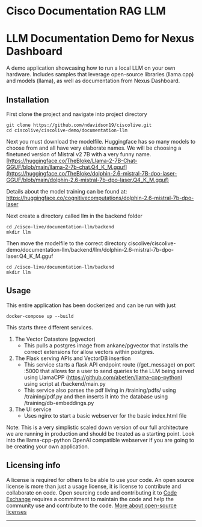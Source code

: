 # Cisco Documentation RAG LLM

# LLM Documentation Demo for Nexus Dashboard

A demo application showcasing how to run a local LLM on your own hardware. Includes samples that leverage open-source libraries (llama.cpp) and models (llama), as well as documentation from Nexus Dashboard.

## Installation

First clone the project and navigate into project directory
```
git clone https://github.com/ndavidson19/ciscolive.git
cd ciscolive/ciscolive-demo/documentation-llm
```

Next you must download the modelfile. Huggingface has so many models to choose from and all have very elaborate names. We will be choosing a finetuned version of Mistral v2 7B with a very funny name.  
[https://huggingface.co/TheBloke/Llama-2-7B-Chat-GGUF/blob/main/llama-2-7b-chat.Q4_K_M.gguf](https://huggingface.co/TheBloke/dolphin-2.6-mistral-7B-dpo-laser-GGUF/blob/main/dolphin-2.6-mistral-7b-dpo-laser.Q4_K_M.gguf)

Details about the model training can be found at: https://huggingface.co/cognitivecomputations/dolphin-2.6-mistral-7b-dpo-laser

Next create a directory called llm in the backend folder
```
cd /cisco-live/documentation-llm/backend
mkdir llm
```

Then move the modelfile to the correct directory ciscolive/ciscolive-demo/documentation-llm/backend/llm/dolphin-2.6-mistral-7b-dpo-laser.Q4_K_M.gguf
```
cd /cisco-live/documentation-llm/backend
mkdir llm
```

## Usage 

This entire application has been dockerized and can be run with just
```
docker-compose up --build
```
This starts three different services.
1. The Vector Datastore (pgvector)
   - This pulls a postgres image from ankane/pgvector that installs the correct extensions for allow vectors within postgres.
2. The Flask serving APIs and VectorDB insertion
   - This service starts a flask API endpoint route (/get_message) on port :5000 that allows for a user to send queries to the LLM being served using LlamaCPP (https://github.com/abetlen/llama-cpp-python) using script at /backend/main.py
   - This service also parses the pdf living in /training/pdfs/ using /training/pdf.py and then inserts it into the database using /training/db-embeddings.py
3. The UI service
   - Uses nginx to start a basic webserver for the basic index.html file

Note: This is a very simplistic scaled down version of our full architecture we are running in production and should be treated as a starting point. Look into the llama-cpp-python OpenAI compatible webserver if you are going to be creating your own application.


## Licensing info

A license is required for others to be able to use your code. An open source license is more than just a usage license, it is license to contribute and collaborate on code. Open sourcing code and contributing it to [Code Exchange](https://developer.cisco.com/codeexchange/) requires a commitment to maintain the code and help the community use and contribute to the code. 
[More about open-source licenses](https://github.com/CiscoDevNet/code-exchange-repo-template/blob/main/manual-sample-repo/open-source_license_guide.md)

----


